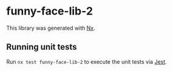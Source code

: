 # funny-face-lib-2

This library was generated with [Nx](https://nx.dev).

## Running unit tests

Run `nx test funny-face-lib-2` to execute the unit tests via [Jest](https://jestjs.io).
